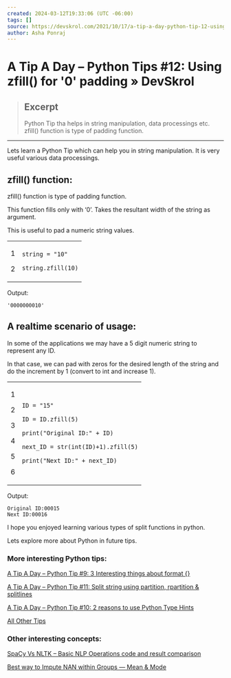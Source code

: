 ```yaml
---
created: 2024-03-12T19:33:06 (UTC -06:00)
tags: []
source: https://devskrol.com/2021/10/17/a-tip-a-day-python-tip-12-using-zfill-for-0-padding/
author: Asha Ponraj
---
```


# A Tip A Day – Python Tips #12: Using zfill() for '0' padding » DevSkrol

> ## Excerpt
> Python Tip tha helps in string manipulation, data processings etc. zfill() function is type of padding function.

---
Lets learn a Python Tip which can help you in string manipulation. It is very useful various data processings.

## zfill() function:

zfill() function is type of padding function.

This function fills only with ‘0’. Takes the resultant width of the string as argument.

This is useful to pad a numeric string values.

<table><tbody><tr><td><p>1</p><p>2</p></td><td><div><p><code>string = "10"</code></p><p><code>string.zfill(10)</code></p></div></td></tr></tbody></table>

Output:

```
'0000000010'
```

## A realtime scenario of usage:

In some of the applications we may have a 5 digit numeric string to represent any ID.

In that case, we can pad with zeros for the desired length of the string and do the increment by 1 (convert to int and increase 1).

<table><tbody><tr><td><p>1</p><p>2</p><p>3</p><p>4</p><p>5</p><p>6</p></td><td><div><p><code>ID = "15"</code></p><p><code>ID = ID.zfill(5)</code></p><p><code>print("Original ID:" + ID)</code></p><p><code>next_ID = str(int(ID)+1).zfill(5)</code></p><p><code>print("Next ID:" + next_ID)</code></p></div></td></tr></tbody></table>

Output:

```
Original ID:00015
Next ID:00016
```

I hope you enjoyed learning various types of split functions in python.

Lets explore more about Python in future tips.

### More interesting Python tips:

[A Tip A Day – Python Tip #9: 3 Interesting things about format {}](https://devskrol.com/index.php/2021/09/03/a-tip-a-day-python-tip-9-3-interesting-things-about-format/)

[A Tip A Day – Python Tip #11: Split string using partition, rpartition & splitlines](https://devskrol.com/index.php/2021/10/16/a-tip-a-day-python-tip-11-split-string-using-partition-rpartition-splitlines/)

[A Tip A Day – Python Tip #10: 2 reasons to use Python Type Hints](https://devskrol.com/index.php/2021/09/11/a-tip-a-day-python-tip-10-2-reasons-to-use-python-type-hints/)

[All Other Tips](https://devskrol.com/index.php/category/python-tips/)

### **Other interesting concepts:**

[SpaCy Vs NLTK – Basic NLP Operations code and result comparison](https://devskrol.com/index.php/2021/04/17/spacy-vs-nltk-basic-nlp-operations-code-and-result-comparison/)

[Best way to Impute NAN within Groups — Mean & Mode](https://devskrol.com/index.php/2020/08/09/best-way-to-impute-nan-within-groups-mean-mode/)
